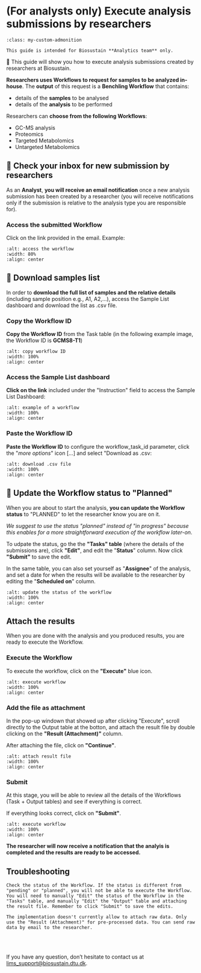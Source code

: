 # (For analysts only) Execute analysis submissions by researchers

 ```{admonition} *Important*
:class: my-custom-admonition

This guide is intended for Biosustain **Analytics team** only.
``` 
🎯 This guide will show you how to execute analysis submissions created by researchers at Biosustain.

**Researchers uses Workflows to request for samples to be analyzed in-house**. The **output** of this request is a **Benchling Workflow** that contains:
- details of the **samples** to be analysed
- details of the **analysis** to be performed

Researchers can **choose from the following Workflows**:

- GC-MS analysis
- Proteomics
- Targeted Metabolomics
- Untargeted Metabolomics

## 📩 Check your inbox for new submission by researchers

As an **Analyst**, **you will receive an email notification** once a new analysis submission has been created by a researcher (you will receive notifications only if the submission is relative to the analysis type you are responsible for).

### Access the submitted Workflow

Click on the link provided in the email.
Example: 

```{figure} ../_static/images/access-workflow.png
:alt: access the workflow
:width: 80%
:align: center

```

## 📄 Download samples list 

In order to **download the full list of samples and the relative details** (including sample position e.g., A1, A2,...), access the Sample List dashboard and download the list as .csv file.

### **Copy the Workflow ID** 

**Copy the Workflow ID** from the Task table (in the following example image, the Workflow ID is  **GCMS8-T1**)

```{figure} ../_static/images/copy-workflow-id.png
:alt: copy workflow ID
:width: 100%
:align: center

```

### Access the Sample List dashboard

**Click on the link** included under the "Instruction" field to access the Sample List Dashboard:

```{figure} ../_static/images/download-samples-list-1.png
:alt: example of a workflow
:width: 100%
:align: center

```

### Paste the Workflow ID

**Paste the Workflow ID** to configure the workflow_task_id parameter, click the "_more options_" icon [...] and select "Download as .csv:

```{figure} ../_static/images/download-samples-list-2.png
:alt: download .csv file
:width: 100%
:align: center

```

## 📆 Update the Workflow status to "Planned"

When you are about to start the analysis, **you can update the Workflow status** to "PLANNED" to let the researcher know you are on it.

_We suggest to use the status "planned" instead of "in progress" because this enables for a more straightforward execution of the workflow later-on._

To udpate the status, go the the **"Tasks" table** (where the details of the submissions are), click **"Edit"**, and edit the "**Status**" column. Now click **"Submit"** to save the edit.

In the same table, you can also set yourself as "**Assignee**" of the analysis, and set a date for when the results will be available to the researcher by editing the "**Scheduled on**" column.

```{figure} ../_static/images/edit-task-table.png
:alt: update the status of the workflow
:width: 100%
:align: center

```

## Attach the results

When you are done with the analysis and you produced results, you are ready to execute the Workflow.

### Execute the Workflow

To execute the workflow, click on the **"Execute"** blue icon.

```{figure} ../_static/images/execute-workflow.png
:alt: execute workflow
:width: 100%
:align: center

```

### Add the file as attachment

In the pop-up windown that showed up after clicking "Execute", scroll directly to the Output table at the botton, and attach the result file by double clicking on the **"Result (Attachment)"** column.

After attaching the file, click on **"Continue"**.


```{figure} ../_static/images/attach-results.png
:alt: attach result file
:width: 100%
:align: center

```

### Submit

At this stage, you will be able to review all the details of the Workflows (Task + Output tables) and see if everything is correct.

If everything looks correct, click on **"Submit"**.


```{figure} ../_static/images/submit-execution.png
:alt: execute workflow
:width: 100%
:align: center

```

**The researcher will now receive a notification that the analyis is completed and the results are ready to be accessed.**


## Troubleshooting

```{dropdown} The "Execute" icon is not clickable.
Check the status of the Workflow. If the status is different from "pending" or "planned", you will not be able to execute the Workflow. You will need to manually "Edit" the status of the Workflow in the "Tasks" table, and manually "Edit" the "Output" table and attaching the result file. Remember to click "Submit" to save the edits.
```

```{dropdown} Raw data
The implementation doesn't currently allow to attach raw data. Only use the "Result (Attachment)" for pre-processed data. You can send raw data by email to the researcher.
```

<br/><br/>

If you have any question, don’t hesitate to contact us at [lims_support@biosustain.dtu.dk](mailto:lims_support@biosustain.dtu.dk).